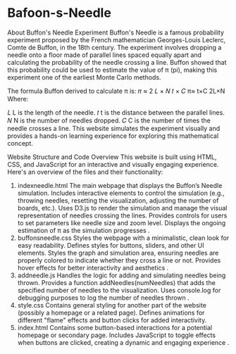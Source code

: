 # Bafoon-s-Needle
About Buffon's Needle Experiment
Buffon's Needle is a famous probability experiment proposed by the French mathematician Georges-Louis Leclerc, Comte de Buffon, in the 18th century. The experiment involves dropping a needle onto a floor made of parallel lines spaced equally apart and calculating the probability of the needle crossing a line. Buffon showed that this probability could be used to estimate the value of π (pi), making this experiment one of the earliest Monte Carlo methods.

The formula Buffon derived to calculate π is: 
𝜋
≈
2
𝐿
×
𝑁
𝑡
×
𝐶
π≈ 
t×C
2L×N
​
  Where:

𝐿
L is the length of the needle.
𝑡
t is the distance between the parallel lines.
𝑁
N is the number of needles dropped.
𝐶
C is the number of times the needle crosses a line.
This website simulates the experiment visually and provides a hands-on learning experience for exploring this mathematical concept.

Website Structure and Code Overview
This website is built using HTML, CSS, and JavaScript for an interactive and visually engaging experience. Here's an overview of the files and their functionality:

1. indexneedle.html
The main webpage that displays the Buffon’s Needle simulation.
Includes interactive elements to control the simulation (e.g., throwing needles, resetting the visualization, adjusting the number of boards, etc.).
Uses D3.js to render the simulation and manage the visual representation of needles crossing the lines.
Provides controls for users to set parameters like needle size and zoom level.
Displays the ongoing estimation of π as the simulation progresses​
.
2. buffonsneedle.css
Styles the webpage with a minimalistic, clean look for easy readability.
Defines styles for buttons, sliders, and other UI elements.
Styles the graph and simulation area, ensuring needles are properly colored to indicate whether they cross a line or not.
Provides hover effects for better interactivity and aesthetics​
.
3. addneedle.js
Handles the logic for adding and simulating needles being thrown.
Provides a function addNeedles(numNeedles) that adds the specified number of needles to the visualization.
Uses console.log for debugging purposes to log the number of needles thrown​
.
4. style.css
Contains general styling for another part of the website (possibly a homepage or a related page).
Defines animations for different "flame" effects and button clicks for added interactivity​
.
5. index.html
Contains some button-based interactions for a potential homepage or secondary page.
Includes JavaScript to toggle effects when buttons are clicked, creating a dynamic and engaging experience​
.
